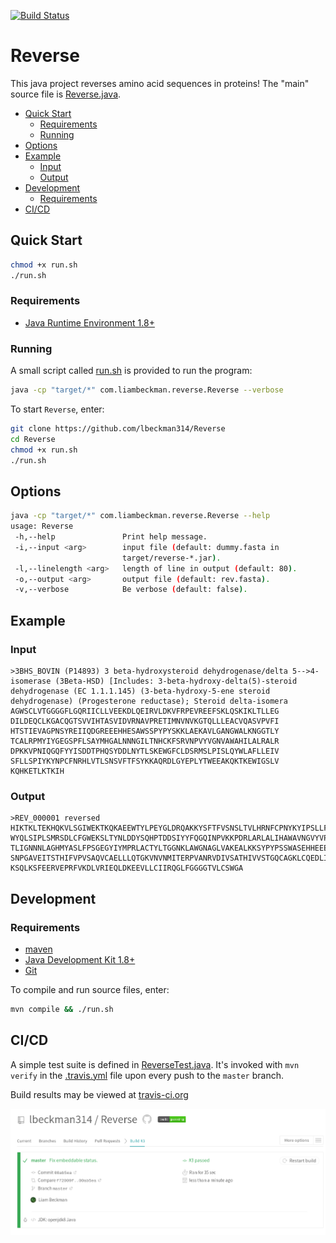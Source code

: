 [![Build Status](https://travis-ci.org/lbeckman314/Reverse.svg?branch=master)](https://travis-ci.org/lbeckman314/Reverse)

# Reverse

This java project reverses amino acid sequences in proteins! The "main" source file is [Reverse.java](./src/main/java/com/liambeckman/reverse/Reverse.java).

* [Quick Start](#quick-start)
  + [Requirements](#requirements)
  + [Running](#running)
* [Options](#options)
* [Example](#example)
  + [Input](#input)
  + [Output](#output)
* [Development](#development)
  + [Requirements](#requirements-1)
* [CI/CD](#cicd)

## Quick Start

```sh
chmod +x run.sh
./run.sh
```

### Requirements

- [Java Runtime Environment 1.8+](https://openjdk.java.net/install/index.html)

### Running

A small script called [run.sh](./run.sh) is provided to run the program:

```sh
java -cp "target/*" com.liambeckman.reverse.Reverse --verbose
```

To start `Reverse`, enter:

```sh
git clone https://github.com/lbeckman314/Reverse
cd Reverse
chmod +x run.sh
./run.sh
```

## Options

```sh
java -cp "target/*" com.liambeckman.reverse.Reverse --help
usage: Reverse
 -h,--help               Print help message.
 -i,--input <arg>        input file (default: dummy.fasta in
                         target/reverse-*.jar).
 -l,--linelength <arg>   length of line in output (default: 80).
 -o,--output <arg>       output file (default: rev.fasta).
 -v,--verbose            Be verbose (default: false).

```

## Example

### Input

```
>3BHS_BOVIN (P14893) 3 beta-hydroxysteroid dehydrogenase/delta 5-->4-isomerase (3Beta-HSD) [Includes: 3-beta-hydroxy-delta(5)-steroid dehydrogenase (EC 1.1.1.145) (3-beta-hydroxy-5-ene steroid dehydrogenase) (Progesterone reductase); Steroid delta-isomera
AGWSCLVTGGGGFLGQRIICLLVEEKDLQEIRVLDKVFRPEVREEFSKLQSKIKLTLLEG
DILDEQCLKGACQGTSVVIHTASVIDVRNAVPRETIMNVNVKGTQLLLEACVQASVPVFI
HTSTIEVAGPNSYREIIQDGREEEHHESAWSSPYPYSKKLAEKAVLGANGWALKNGGTLY
TCALRPMYIYGEGSPFLSAYMHGALNNNGILTNHCKFSRVNPVYVGNVAWAHILALRALR
DPKKVPNIQGQFYYISDDTPHQSYDDLNYTLSKEWGFCLDSRMSLPISLQYWLAFLLEIV
SFLLSPIYKYNPCFNRHLVTLSNSVFTFSYKKAQRDLGYEPLYTWEEAKQKTKEWIGSLV
KQHKETLKTKIH
```

### Output

```
>REV_000001 reversed
HIKTKLTEKHQKVLSGIWEKTKQKAEEWTYLPEYGLDRQAKKYSFTFVSNSLTVLHRNFCPNYKYIPSLLFSVIELLFAL
WYQLSIPLSMRSDLCFGWEKSLTYNLDDYSQHPTDDSIYYFQGQINPVKKPDRLARLALIHAWAVNGVYVPNVRSFKCHN
TLIGNNNLAGHMYASLFPSGEGYIYMPRLACTYLTGGNKLAWGNAGLVAKEALKKSYPYPSSWASEHHEEERGDQIIERY
SNPGAVEITSTHIFVPVSAQVCAELLLQTGKVNVNMITERPVANRVDIVSATHIVVSTGQCAGKLCQEDLIDGELLTLKI
KSQLKSFEERVEPRFVKDLVRIEQLDKEEVLLCIIRQGLFGGGGTVLCSWGA
```

## Development

### Requirements

- [maven](https://maven.apache.org/)
- [Java Development Kit 1.8+](https://openjdk.java.net/install/index.html)
- [Git](https://git-scm.com/)

To compile and run source files, enter:

```sh
mvn compile && ./run.sh
```

## CI/CD

A simple test suite is defined in [ReverseTest.java](./src/test/java/com/liambeckman/reverse/ReverseTest.java). It's invoked with `mvn verify` in the [.travis.yml](./.travis.yml) file upon every push to the `master` branch.
 
Build results may be viewed at [travis-ci.org](https://travis-ci.org/lbeckman314/Reverse)

[![Screenshot of Travis CI](./build.png)](https://travis-ci.org/lbeckman314/Reverse)
